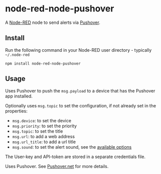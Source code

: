 node-red-node-pushover
======================

A <a href="http://nodered.org" target="_new">Node-RED</a> node to send alerts via <a href="http://www.pushover.net/" target="_new">Pushover</a>.

Install
-------

Run the following command in your Node-RED user directory - typically `~/.node-red`

    npm install node-red-node-pushover


Usage
-----

Uses Pushover to push the `msg.payload` to a device that has the Pushover app installed.


Optionally uses `msg.topic` to set the configuration, if not already set in the properties:
 - `msg.device`: to set the device
 - `msg.priority`: to set the priority
 - `msg.topic`: to set the title
 - `msg.url`: to add a web address
 - `msg.url_title`: to add a url title
 - `msg.sound`: to set the alert sound, see the [available options](https://pushover.net/api#sounds)

The User-key and API-token are stored in a separate credentials file.

Uses Pushover. See <a href="https://pushover.net" target="_new">Pushover.net</a> for more details.

